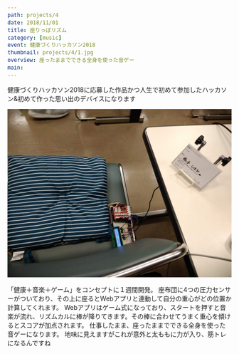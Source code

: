 ```yaml
---
path: projects/4
date: 2018/11/01
title: 座りっぱリズム
category: [music]
event: 健康づくりハッカソン2018
thumbnail: projects/4/1.jpg
overview: 座ったままでできる全身を使った音ゲー
main: 
---
```


健康づくりハッカソン2018に応募した作品かつ人生で初めて参加したハッカソン&初めて作った思い出のデバイスになります 

![座りっぱリズム](../../images/projects/4/1.jpg)

「健康＋音楽＋ゲーム」をコンセプトに１週間開発。
座布団に4つの圧力センサーがついており、その上に座るとWebアプリと連動して自分の重心がどの位置か計算してくれます。 Webアプリはゲーム式になっており、スタートを押すと音楽が流れ、リズムカルに棒が降りてきます。その棒に合わせてうまく重心を傾けるとスコアが加点されます。 仕事したまま、座ったままでできる全身を使った音ゲーになります。 地味に見えますがこれが意外と太ももに力が入り、筋トレになるんですね